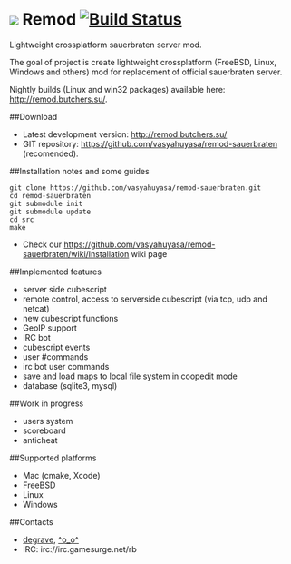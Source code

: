 # ![](https://github.com/vasyahuyasa/remod-sauerbraten/blob/master/src/res/remod.png) Remod [![Build Status](https://travis-ci.org/vasyahuyasa/remod-sauerbraten.svg?branch=master)](https://travis-ci.org/vasyahuyasa/remod-sauerbraten)

Lightweight crossplatform sauerbraten server mod.

The goal of project is create lightweight crossplatform (FreeBSD, Linux, Windows and others) mod for replacement of official sauerbraten server.

Nightly builds (Linux and win32 packages) available here: http://remod.butchers.su/.

##Download
  * Latest development version: http://remod.butchers.su/
  * GIT repository: https://github.com/vasyahuyasa/remod-sauerbraten (recomended).

##Installation notes and some guides
```
git clone https://github.com/vasyahuyasa/remod-sauerbraten.git
cd remod-sauerbraten
git submodule init
git submodule update
cd src
make
```
  * Check our https://github.com/vasyahuyasa/remod-sauerbraten/wiki/Installation wiki page

##Implemented features
  * server side cubescript
  * remote control, access to serverside cubescript (via tcp, udp and netcat)
  * new cubescript functions
  * GeoIP support
  * IRC bot
  * cubescript events
  * user #commands
  * irc bot user commands
  * save and load maps to local file system in coopedit mode
  * database (sqlite3, mysql)

##Work in progress
  * users system
  * scoreboard
  * anticheat

##Supported platforms
  * Mac (cmake, Xcode)
  * FreeBSD 
  * Linux
  * Windows

##Contacts
  * [degrave](https://github.com/vasyahuyasa), [^o_o^](https://github.com/rmhmlhr)
  * IRC: irc://irc.gamesurge.net/rb
